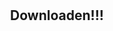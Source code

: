 <title>SaveTweak | DC-App</title>
<script src="/SaveTweak/js/dc.js"></script>


<center>

<br><br><br><br>


<h2>Downloaden!!!</h2>
